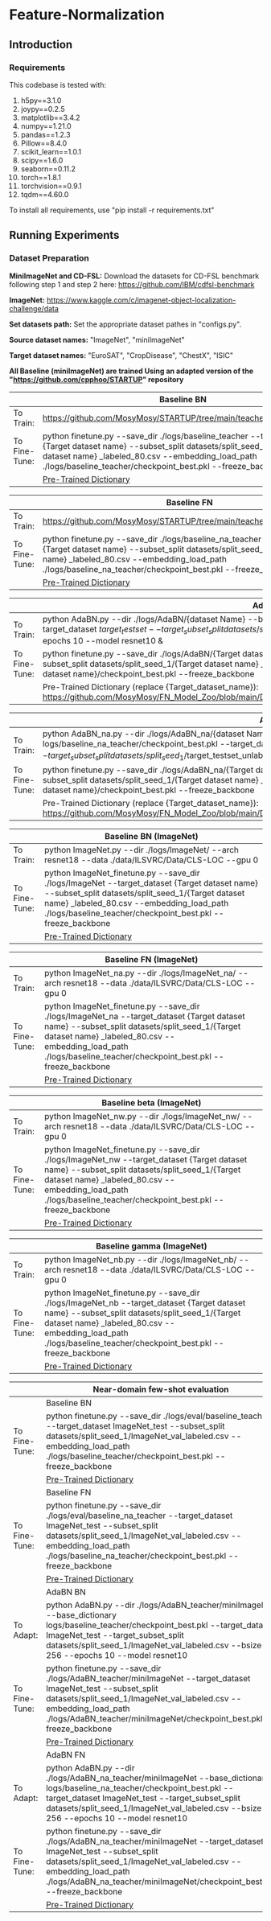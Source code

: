 # Feature-Normalization

## Introduction

### Requirements
This codebase is tested with:  
1.  h5py==3.1.0
2.  joypy==0.2.5
3.  matplotlib==3.4.2
4.  numpy==1.21.0
5.  pandas==1.2.3
6.  Pillow==8.4.0
7.  scikit_learn==1.0.1
8.  scipy==1.6.0
9.  seaborn==0.11.2
10. torch==1.8.1
11. torchvision==0.9.1
12. tqdm==4.60.0

To install all requirements, use "pip install -r requirements.txt"

## Running Experiments 
### Dataset Preparation
**MiniImageNet and CD-FSL:** Download the datasets for CD-FSL benchmark following step 1 and step 2 here: https://github.com/IBM/cdfsl-benchmark

**ImageNet:** https://www.kaggle.com/c/imagenet-object-localization-challenge/data

**Set datasets path:** Set the appropriate dataset pathes in "configs.py".

**Source dataset names:** "ImageNet", "miniImageNet"

**Target dataset names:** "EuroSAT", "CropDisease", "ChestX", "ISIC"

**All Baseline (miniImageNet) are trained Using an adapted version of the "https://github.com/cpphoo/STARTUP" repository**

|               | Baseline BN                                                                                                                                                                                                                       |
|---------------|---------------------------------------------------------------------------------------------------------------------------------------------------------------------------------------------------------------------------------|
| To Train:     | https://github.com/MosyMosy/STARTUP/tree/main/teacher_miniImageNet                                                                                                                                           |
| To Fine-Tune: | python finetune.py --save_dir ./logs/baseline_teacher --target_dataset {Target dataset name} --subset_split datasets/split_seed_1/{Target dataset name} \_labeled_80.csv --embedding_load_path ./logs/baseline_teacher/checkpoint_best.pkl --freeze_backbone  |
|               | [Pre-Trained Dictionary](https://github.com/MosyMosy/FN_Model_Zoo/blob/main/Dictionaries/baseline_teacher/checkpoint_best.pkl)                                                                                                          |

|               | Baseline FN                                                                                                                                                                                                                      |
|---------------|---------------------------------------------------------------------------------------------------------------------------------------------------------------------------------------------------------------------------------|
| To Train:     | https://github.com/MosyMosy/STARTUP/tree/main/teacher_miniImageNet_na                                                                                                                                            |
| To Fine-Tune: | python finetune.py --save_dir ./logs/baseline_na_teacher --target_dataset {Target dataset name} --subset_split datasets/split_seed_1/{Target dataset name} \_labeled_80.csv --embedding_load_path ./logs/baseline_na_teacher/checkpoint_best.pkl --freeze_backbone  |
|               | [Pre-Trained Dictionary](https://github.com/MosyMosy/FN_Model_Zoo/blob/main/Dictionaries/baseline_na_teacher/checkpoint_best.pkl)                                                                                                          |

|               | AdaBN BN                                                                                                                                                                                                                      |
|---------------|---------------------------------------------------------------------------------------------------------------------------------------------------------------------------------------------------------------------------------|
| To Train:     | python AdaBN.py --dir ./logs/AdaBN/{dataset Name} --base_dictionary logs/baseline_teacher/checkpoint_best.pkl --target_dataset $target_testset --target_subset_split datasets/split_seed_1/$target_testset\_unlabeled_20.csv --bsize 256 --epochs 10 --model resnet10 &                                                                                                                                             |
| To Fine-Tune: | python finetune.py --save_dir ./logs/AdaBN/{Target dataset name} --target_dataset {Target dataset name} --subset_split datasets/split_seed_1/{Target dataset name} \_labeled_80.csv --embedding_load_path ./logs/AdaBN/{Target dataset name}/checkpoint_best.pkl --freeze_backbone  |
|               | Pre-Trained Dictionary (replace {Target_dataset_name}): https://github.com/MosyMosy/FN_Model_Zoo/blob/main/Dictionaries/AdaBN/{Target_dataset_name}/checkpoint_best.pkl                                                                                                        |

|               | AdaBN FN                                                                                                                                                                                                                      |
|---------------|---------------------------------------------------------------------------------------------------------------------------------------------------------------------------------------------------------------------------------|
| To Train:     | python AdaBN_na.py --dir ./logs/AdaBN_na/{dataset Name} --base_dictionary logs/baseline_na_teacher/checkpoint_best.pkl --target_dataset $target_testset --target_subset_split datasets/split_seed_1/$target_testset\_unlabeled_20.csv --bsize 256 --epochs 10 --model resnet10                                                                                                                                             |
| To Fine-Tune: | python finetune.py --save_dir ./logs/AdaBN_na/{Target dataset name} --target_dataset {Target dataset name} --subset_split datasets/split_seed_1/{Target dataset name} \_labeled_80.csv --embedding_load_path ./logs/AdaBN_na/{Target dataset name}/checkpoint_best.pkl --freeze_backbone  |
|               | Pre-Trained Dictionary (replace {Target_dataset_name}): https://github.com/MosyMosy/FN_Model_Zoo/blob/main/Dictionaries/AdaBN_na/{Target_dataset_name}/checkpoint_best.pkl                                                                                                        |

|               | Baseline BN  (ImageNet)                                                                                                                                                                                                                     |
|---------------|---------------------------------------------------------------------------------------------------------------------------------------------------------------------------------------------------------------------------------|
| To Train:     | python ImageNet.py --dir ./logs/ImageNet/ --arch resnet18 --data ./data/ILSVRC/Data/CLS-LOC --gpu 0                                                                                                                                             |
| To Fine-Tune: | python ImageNet_finetune.py --save_dir ./logs/ImageNet --target_dataset {Target dataset name} --subset_split datasets/split_seed_1/{Target dataset name} \_labeled_80.csv --embedding_load_path ./logs/baseline_teacher/checkpoint_best.pkl --freeze_backbone  |
|               | [Pre-Trained Dictionary](https://github.com/MosyMosy/FN_Model_Zoo/blob/main/Dictionaries/ImageNet/checkpoint_best.pkl)                                                                                                          |

|               | Baseline FN  (ImageNet)                                                                                                                                                                                                                     |
|---------------|---------------------------------------------------------------------------------------------------------------------------------------------------------------------------------------------------------------------------------|
| To Train:     | python ImageNet_na.py --dir ./logs/ImageNet_na/ --arch resnet18 --data ./data/ILSVRC/Data/CLS-LOC --gpu 0                                                                                                                                             |
| To Fine-Tune: | python ImageNet_finetune.py --save_dir ./logs/ImageNet_na --target_dataset {Target dataset name} --subset_split datasets/split_seed_1/{Target dataset name} \_labeled_80.csv --embedding_load_path ./logs/baseline_teacher/checkpoint_best.pkl --freeze_backbone  |
|               | [Pre-Trained Dictionary](https://github.com/MosyMosy/FN_Model_Zoo/blob/main/Dictionaries/ImageNet_na/checkpoint_best.pkl)                                                                                                          |

|               | Baseline beta  (ImageNet)                                                                                                                                                                                                                     |
|---------------|---------------------------------------------------------------------------------------------------------------------------------------------------------------------------------------------------------------------------------|
| To Train:     | python ImageNet_nw.py --dir ./logs/ImageNet_nw/ --arch resnet18 --data ./data/ILSVRC/Data/CLS-LOC --gpu 0                                                                                                                                             |
| To Fine-Tune: | python ImageNet_finetune.py --save_dir ./logs/ImageNet_nw --target_dataset {Target dataset name} --subset_split datasets/split_seed_1/{Target dataset name} \_labeled_80.csv --embedding_load_path ./logs/baseline_teacher/checkpoint_best.pkl --freeze_backbone  |
|               | [Pre-Trained Dictionary](https://github.com/MosyMosy/FN_Model_Zoo/blob/main/Dictionaries/ImageNet_nw/checkpoint_best.pkl)                                                                                                          |

|               | Baseline gamma  (ImageNet)                                                                                                                                                                                                                     |
|---------------|---------------------------------------------------------------------------------------------------------------------------------------------------------------------------------------------------------------------------------|
| To Train:     | python ImageNet_nb.py --dir ./logs/ImageNet_nb/ --arch resnet18 --data ./data/ILSVRC/Data/CLS-LOC --gpu 0                                                                                                                                             |
| To Fine-Tune: | python ImageNet_finetune.py --save_dir ./logs/ImageNet_nb --target_dataset {Target dataset name} --subset_split datasets/split_seed_1/{Target dataset name} \_labeled_80.csv --embedding_load_path ./logs/baseline_teacher/checkpoint_best.pkl --freeze_backbone  |
|               | [Pre-Trained Dictionary](https://github.com/MosyMosy/FN_Model_Zoo/blob/main/Dictionaries/ImageNet_nb/checkpoint_best.pkl)                                                                                                          |

|               | Near-domain few-shot evaluation |
|---------------|---------------------------------------------------------------------------------------------------------------------------------------------------------------------------------------------------------------------------------|
|               | Baseline BN  |
| To Fine-Tune: | python finetune.py --save_dir ./logs/eval/baseline_teacher --target_dataset ImageNet_test --subset_split datasets/split_seed_1/ImageNet_val_labeled.csv --embedding_load_path ./logs/baseline_teacher/checkpoint_best.pkl --freeze_backbone  |
|               | [Pre-Trained Dictionary](https://github.com/MosyMosy/FN_Model_Zoo/blob/main/Dictionaries/baseline_teacher/checkpoint_best.pkl) |
|               | Baseline FN  |
| To Fine-Tune: | python finetune.py --save_dir ./logs/eval/baseline_na_teacher --target_dataset ImageNet_test --subset_split datasets/split_seed_1/ImageNet_val_labeled.csv --embedding_load_path ./logs/baseline_na_teacher/checkpoint_best.pkl --freeze_backbone  |
|               | [Pre-Trained Dictionary](https://github.com/MosyMosy/FN_Model_Zoo/blob/main/Dictionaries/baseline_teacher/checkpoint_best.pkl) |
|               | AdaBN BN  |
| To Adapt:     |  python AdaBN.py --dir ./logs/AdaBN_teacher/miniImageNet --base_dictionary logs/baseline_teacher/checkpoint_best.pkl --target_dataset ImageNet_test --target_subset_split datasets/split_seed_1/ImageNet_val_labeled.csv --bsize 256 --epochs 10 --model resnet10 |
| To Fine-Tune: | python finetune.py --save_dir ./logs/AdaBN_teacher/miniImageNet --target_dataset ImageNet_test --subset_split datasets/split_seed_1/ImageNet_val_labeled.csv --embedding_load_path ./logs/AdaBN_teacher/miniImageNet/checkpoint_best.pkl --freeze_backbone |
|               | [Pre-Trained Dictionary](https://github.com/MosyMosy/FN_Model_Zoo/blob/main/Dictionaries/AdaBN_teacher/miniImageNet/checkpoint_best.pkl) |
|               | AdaBN FN  |
| To Adapt:     |  python AdaBN.py --dir ./logs/AdaBN_na_teacher/miniImageNet --base_dictionary logs/baseline_na_teacher/checkpoint_best.pkl --target_dataset ImageNet_test --target_subset_split datasets/split_seed_1/ImageNet_val_labeled.csv --bsize 256 --epochs 10 --model resnet10 |
| To Fine-Tune: | python finetune.py --save_dir ./logs/AdaBN_na_teacher/miniImageNet --target_dataset ImageNet_test --subset_split datasets/split_seed_1/ImageNet_val_labeled.csv --embedding_load_path ./logs/AdaBN_na_teacher/miniImageNet/checkpoint_best.pkl --freeze_backbone |
|               | [Pre-Trained Dictionary](https://github.com/MosyMosy/FN_Model_Zoo/blob/main/Dictionaries/AdaBN_na_teacher/miniImageNet/checkpoint_best.pkl) |

